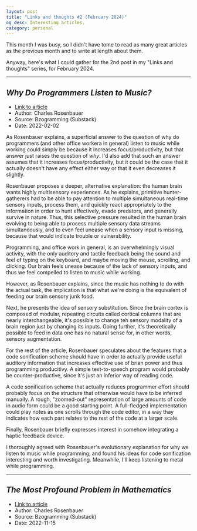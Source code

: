 ```yaml
---
layout: post
title: "Links and thoughts #2 (February 2024)"
og_desc: Interesting articles.
category: personal
---
```


This month I was busy, so I didn't have tome to read as many great articles as the previous month and to write at length about them.

Anyway, here's what I could gather for the 2nd post in my "Links and thoughts" series, for February 2024.


---


## _Why Do Programmers Listen to Music?_

- [Link to article](https://bzolang.blog/p/why-do-programmers-listen-to-music)
- Author: Charles Rosenbauer
- Source: Bzogramming (Substack)
- Date: 2022-02-02

As Rosenbauer explains, a superficial answer to the question of why do programmers (and other office workera in general) listen to music while working could simply be because it increases focus/productivity, but that answer just raises the question of _why_. I'd also add that such an answer assumes that it increases focus/productivity, but it could be the case that it actually doesn't have any effect either way or that it even decreases it slightly.

Rosenbauer proposes a deeper, alternative explanation: the human brain wants highly multisensory experiences. As he explains, primitive hunter-gatherers had to be able to pay attention to multiple simultaneous real-time sensory inputs, process them, and quickly react appropriately to the information in order to hunt effectively, evade predators, and generally survive in nature. Thus, this selective pressure resulted in the human brain evolving to being able to process multiple sensory data streams simultaneously, and to even feel unease when a sensory input is missing, because that would indicate trouble or vulnerability.

Programming, and office work in general, is an overwhelmingly visual activity, with the only auditory and tactile feedback being the sound and feel of typing on the keyboard, and maybe moving the mouse, scrolling, and clicking. Our brain feels unease because of the lack of sensory inputs, and thus we feel compelled to listen to music while working.

However, as Rosenbauer explains, since the music has nothing to do with the actual task, the implication is that what we're doing is the equivalent of feeding our brain sensory junk food.

Next, he presents the idea of sensory substitution. Since the brain cortex is composed of modular, repeating circuits called cortical columns that are nearly interchangeable, it's possible to change teh sensory modality of a brain region just by changing its inputs. Going further, it's theoretically possible to feed in data one has no natural sense for, in other words, sensory augmentation.

For the rest of the article, Rosenbauer speculates about the features that a code sonification scheme should have in order to actually provide useful auditory information that increases effective use of brian power and thus programming producitivy. A simple text-to-speech program would probably be counter-productive, since it's just an inferior way of reading code. 

A code sonification scheme that actually reduces programmer effort should probably focus on the structure that otherwise would have to be inferred manually. A rough, "zoomed-out" representation of large amounts of code in audio form could be a good starting point. A full-fledged implementation could play notes as one scrolls through the code editor, in a way thay indicates how each part relates to the rest of the code at a larger scale.

Finally, Rosenbauer briefly expresses interest in somehow integrating a haptic feedback device.

I thoroughly agreed with Rosenbauer's evolutionary explanation for why we listen to music while programming, and found his ideas for code sonification interesting and worth investigating. Meanwhile, I'll keep listening to metal while programming.


---


## _The Most Profound Problem in Mathematics_

- [Link to article](https://bzolang.blog/p/the-most-profound-problem-in-mathematics)
- Author: Charles Rosenbauer
- Source: Bzogramming (Substack)
- Date: 2022-11-15

